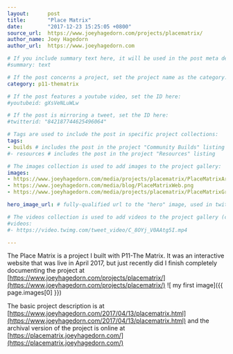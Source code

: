 ```yaml
---
layout:      post
title:       "Place Matrix"
date:        "2017-12-23 15:25:05 +0800"
source_url:  https://www.joeyhagedorn.com/projects/placematrix/
author_name: Joey Hagedorn
author_url:  https://www.joeyhagedorn.com

# If you include summary text here, it will be used in the post meta description instead of an excerpt from the post body
#summary: text

# If the post concerns a project, set the project name as the category:
category: p11-thematrix

# If the post features a youtube video, set the ID here:
#youtubeid: gXsVeNLuWLw

# If the post is mirroring a tweet, set the ID here:
#twitterid: "842187744625496064"

# Tags are used to include the post in specific project collections:
tags:
- builds # includes the post in the project "Community Builds" listing
#- resources # includes the post in the project "Resources" listing

# The images collection is used to add images to the project gallery:
images:
- https://www.joeyhagedorn.com/media/projects/placematrix/PlaceMatrixArchDiagram.png
- https://www.joeyhagedorn.com/media/blog/PlaceMatrixWeb.png
- https://www.joeyhagedorn.com/media/projects/placematrix/PlaceMatrixGrab.jpg

hero_image_url: # fully-qualified url to the "hero" image, used in twitter cards for example

# The videos collection is used to add videos to the project gallery (currently only mp4):
#videos:
#- https://video.twimg.com/tweet_video/C_8OYj_V0AAtg5I.mp4

---
```


The Place Matrix is a project I built with P11-The Matrix. It was an interactive website that was live in April 2017,
but just recently did I finish completely documenting the project at
[https://www.joeyhagedorn.com/projects/placematrix/](https://www.joeyhagedorn.com/projects/placematrix/)
![ my first image]({{ page.images[0] }})

The basic project description is at
[https://www.joeyhagedorn.com/2017/04/13/placematrix.html](https://www.joeyhagedorn.com/2017/04/13/placematrix.html)
and the archival version of the project is online at
[https://placematrix.joeyhagedorn.com/](https://placematrix.joeyhagedorn.com/)

